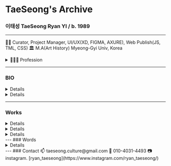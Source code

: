 # TaeSeong's Archive

### **이태성** TaeSeong Ryan YI  / b. 1989

---
🧟‍♂️ Curator, Project Manager, UI/UX(XD, FIGMA, AXURE), Web Publish(JS, TML, CSS)
🏛️ M.A(Art History) Myeong-Gyi Univ, Korea
<details><summary>🧑🏻‍💻 Profession</summary>
**| 2024-           | OLYM Communiction / Web Production                       | Manager | CheongJu, Korea |**
**| 2019-2023       | CheongJu Cultural Industry Promotion Fundation | Manager | CheongJu, Korea |**
  | (sub) 2019      | Dong-bu Chang-ko                                         | Manager |
  | (sub) 2020-2021 | Korean Craft Museum                                      | Curator, Educator |  
  | 2021-2023       | ChungBuk Global Game Center                              | Manager |

**| 2016 - 2018     | Total Museum of Contemporary Art                         | Coordinator | Seoul, Korea |**
n</details>

---
### BIO
<details>>**Korean Bio**<summery></summery></summery>
  이태성은 학부 때 역사를 전공했고, 대학원에서 미술사학을 전공하고 있다. 2010년 캐나다를 시작으로 중남미, 아시아의 여러 나라를 돌아다니며
각 지역의 역사와 얽혀 있는 문화의 다양성에 매료되어 문화예술 분야에 입문하여 지금까지 이어오고 있다. 토탈미술관(2016-2018)에서 코디네이터로 일하며 사회 속 예술의 긍정적 역할을 깨닫고 이를 전시, 문화 CSR, ODA 프로젝트 등을 통해 실현해 보고자 노력하였다. 이후 한국공예관(2019-2021)에서 전반적인 교육 사업 맡으며 일상에서 많이 사용되는 공예품에서만 느낄 수 있는 미적 요소를 대중에게 보이고자 했으며, 모든 연령의 사람들이 스스로 만들어 보는 재미를 통해 예술에 흥미를 느낄 수 있는 프로젝트를 진행하였다. 현재는 충북글로벌게임센터(2021~)에 근무하며 게임이 가지고 있는 사회적, 예술적 가치를 발견하고 공유함으로 게임에 부정적 시선을 바꾸고자 노력하고 있다.</details>
<details><summery>**English Bio</summery>
  TaeSeong Ryan Yi studied history as an undergraduate and art history as a graduate student. Since 2010, he has been traveling widely in Canada, United States, Latin America, and Asia, and was fascinated by the diversity of cultures that are intertwined with the region's history. She worked as a coordinator at Total Art Museum (2016-2018), where she realized the positive role of art in society and tried to realize it through exhibitions, cultural CSR, and ODA projects. Then, she was in charge of the overall education project at the Korea Craft Museum (2019-2021), where he aimed to show the public the aesthetic elements that can only be found in crafts that are used in everyday life, and conducted projects for people of all ages to get interested in art through the fun of making things themselves. Currently, he works at the Chungbuk Global Game Center (2021-), where he is trying to change the negativity towards video games by discovering and sharing the social and artistic value of games.</details>
    
---
### Works
<details><summery>**Exhibition**</summery>
    [2020 CRAFT ACADEMY Exhibition](https://cjkcm.org/craft7/)
    [한국공예관-오픈스튜디오](https://cjkcm.org/project/include/63.php)
    [한국공예관- 20년 공예의 향연(饗宴)](https://cjkcm.org/craft3/)
    [Total Support 2018 - totalmuseum](http://totalmuseum.org/exhibition/past-exhibition/totalsupport2018/)
    [Focus on #1 《Why do things get in a muddle?》 - totalmuseum](http://totalmuseum.org/exhibition/past-exhibition/why-do-things-get-in-a-muddle/)
    [VIDEO LANDSCAPE - totalmuseum](http://totalmuseum.org/exhibition/past-exhibition/videolandscape/)
    [베틀, 배틀 - totalmuseum](http://totalmuseum.org/exhibition/past-exhibition/loomsbattles/)
    [현실비경 (現實秘境) - totalmuseum](http://totalmuseum.org/exhibition/past-exhibition/towardsmysteriousrealities/)
    [2017 Total Support - totalmuseum](http://totalmuseum.org/exhibition/past-exhibition/2017-total-support/)
    [Video Portrait vol.2 - totalmuseum](http://totalmuseum.org/exhibition/past-exhibition/video-portrait-vol-1-2/)
    [Video Portrait vol.1 - totalmuseum](http://totalmuseum.org/exhibition/past-exhibition/video-portrait-vol-1/)
    [Total Support 2016 - totalmuseum](http://totalmuseum.org/exhibition/past-exhibition/2016-total-support/)
    [Through the listening glass - totalmuseum](http://totalmuseum.org/exhibition/past-exhibition/through-the-listening-glass/)</details>
<details><summery>**Education**</summery>
    [2020 CRAFT ACADEMY Exhibition](https://cjkcm.org/craft7/)
    [[교육] 2020 꿈다락 토요문화학교 - '우당탕탕 벙커C'](https://www.youtube.com/watch?v=dHniZoQ26r0&t=1s)
    [한국공예관- 이야기가 있는 유리공방](https://cjkcm.org/craft6/)
    [우가우가 월평탐사대 - totalmuseum](http://totalmuseum.org/education/curating-wolpyung/)
    [[ODA] Batikstory Pasuruan - totalmuseum](http://totalmuseum.org/uncategorized/oda-batikstory-pasuruan/)</details>
<details><summery>**Project**</summery>
    [CBGC GameJam(2021,2022)](https://cbgc-gamejam.notion.site/cbgc-gamejam/CBGC-deefcc668ac245428267ed55bd200616)</details>
---
### Words
<details><summery>Blah Blah Blah</summery>
    [2020. 12. 18 시민공예아카데미 인사말](https://www.notion.so/2020-12-18-e5a895f1469f4d6cbb2db744bba2e5f3?pvs=21)
    [2020. 12. 7. 문화예술교육사](https://www.notion.so/2020-12-7-b57205b200484484926de32bd74fb828?pvs=21)
    [2017. 7.  27. 노력보다 높은 가치](https://www.notion.so/2017-7-27-b96f1f091f094239bb7c31d1684e0304?pvs=21)
    [2017. 2. 8. 임요환, 매드라이프, 그리고 페이커](https://www.notion.so/2017-2-8-b9a23fa2e9bb47a1abb403195b4e108b?pvs=21)</details>
---
### Contact
📫 taeseong.culture@gmail.com
📱 010-4031-4493
📷 instagram. [ryan_taeseong](https://www.instagram.com/ryan_taeseong/)
